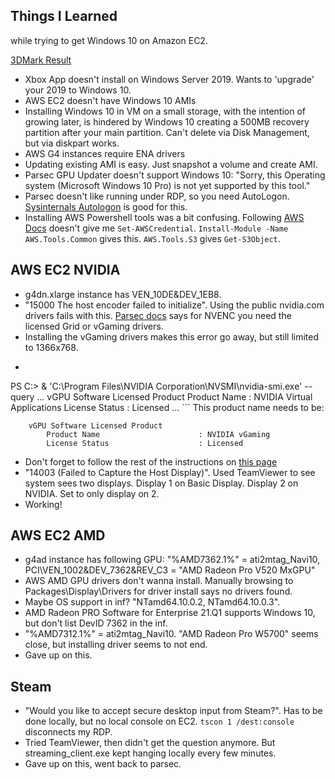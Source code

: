 Things I Learned
----------------
while trying to get Windows 10 on Amazon EC2.

[3DMark Result](https://www.3dmark.com/3dm/64954506)

 * Xbox App doesn't install on Windows Server 2019. Wants to 'upgrade' your 2019 to Windows 10.
 * AWS EC2 doesn't have Windows 10 AMIs
 * Installing Windows 10 in VM on a small storage, with the intention of growing later, is hindered by Windows 10 creating a 500MB recovery partition after your main partition. Can't delete via Disk Management, but via diskpart works.
 * AWS G4 instances require ENA drivers
 * Updating existing AMI is easy. Just snapshot a volume and create AMI.
 * Parsec GPU Updater doesn't support Windows 10: "Sorry, this Operating system (Microsoft Windows 10 Pro) is not yet supported by this tool."
 * Parsec doesn't like running under RDP, so you need AutoLogon. [Sysinternals Autologon](https://live.sysinternals.com/Autologon64.exe) is good for this.
 * Installing AWS Powershell tools was a bit confusing. Following [AWS Docs](https://docs.aws.amazon.com/powershell/latest/userguide/pstools-getting-set-up-windows.html) doesn't give me `Set-AWSCredential`. `Install-Module -Name AWS.Tools.Common` gives this. `AWS.Tools.S3` gives `Get-S3Object`.

AWS EC2 NVIDIA
--------------
 * g4dn.xlarge instance has VEN_10DE&DEV_1EB8.
 * "15000 The host encoder failed to initialize". Using the public nvidia.com drivers fails with this. [Parsec docs](https://support.parsec.app/hc/en-us/articles/360001106411) says for NVENC you need the licensed Grid or vGaming drivers.
 * Installing the vGaming drivers makes this error go away, but still limited to 1366x768.
 * ```
 PS C:\> & 'C:\Program Files\NVIDIA Corporation\NVSMI\nvidia-smi.exe' --query
    ...
    vGPU Software Licensed Product
        Product Name                      : NVIDIA Virtual Applications
        License Status                    : Licensed
    ...
    ```
    This product name needs to be:
```
    vGPU Software Licensed Product
        Product Name                      : NVIDIA vGaming
        License Status                    : Licensed
```
 * Don't forget to follow the rest of the instructions on [this page](https://docs.aws.amazon.com/AWSEC2/latest/WindowsGuide/install-nvidia-driver.html#nvidia-gaming-driver)
 * "14003 (Failed to Capture the Host Display)". Used TeamViewer to see system sees two displays. Display 1 on Basic Display. Display 2 on NVIDIA. Set to only display on 2.
 * Working!

AWS EC2 AMD
------------------
 * g4ad instance has following GPU: "%AMD7362.1%" = ati2mtag_Navi10, PCI\VEN_1002&DEV_7362&REV_C3 = "AMD Radeon Pro V520 MxGPU"
 * AWS AMD GPU drivers don't wanna install. Manually browsing to Packages\Display\Drivers for driver install says no drivers found.
 * Maybe OS support in inf? "NTamd64.10.0.2, NTamd64.10.0.3".
 * AMD Radeon PRO Software for Enterprise 21.Q1 supports Windows 10, but don't list DevID 7362 in the inf.
 * "%AMD7312.1%" = ati2mtag_Navi10. "AMD Radeon Pro W5700" seems close, but installing driver seems to not end.
 * Gave up on this.

Steam
-----
 * "Would you like to accept secure desktop input from Steam?". Has to be done locally, but no local console on EC2. `tscon 1 /dest:console` disconnects my RDP.
 * Tried TeamViewer, then didn't get the question anymore. But streaming_client.exe kept hanging locally every few minutes.
 * Gave up on this, went back to parsec.
 